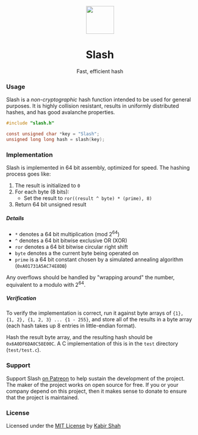 <p align="center"><a href="https://github.com/kbrsh/slash" target="_blank"><img width="75" src="https://raw.githubusercontent.com/kbrsh/slash/master/img/logo.png"></a></p>

<h1 align="center">Slash</h1>

<p align="center">Fast, efficient hash</p>

### Usage

Slash is a _non-cryptographic_ hash function intended to be used for general purposes. It is highly collision resistant, results in uniformly distributed hashes, and has good avalanche properties.

```c
#include "slash.h"

const unsigned char *key = "Slash";
unsigned long long hash = slash(key);
```

### Implementation

Slash is implemented in 64 bit assembly, optimized for speed. The hashing process goes like:

1. The result is initialized to `0`
2. For each byte (8 bits):
   * Set the result to `ror((result ^ byte) * (prime), 8)`
3. Return 64 bit unsigned result

##### Details

* `*` denotes a 64 bit multiplication (mod 2<sup>64</sup>)
* `^` denotes a 64 bit bitwise exclusive OR (XOR)
* `ror` denotes a 64 bit bitwise circular right shift
* `byte` denotes a the current byte being operated on
* `prime` is a 64 bit constant chosen by a simulated annealing algorithm (`0xA01731A5AC74E8DB`)

Any overflows should be handled by "wrapping around" the number, equivalent to a modulo with 2<sup>64</sup>.

<!-- Prime: f(num, current) = num * (current ^ num) + 17, where num = current sub prime (3, 5, 7), current = XOR of all outputs, f(num, current) = output after sub prime in prime -->

##### Verification

To verify the implementation is correct, run it against byte arrays of `{1}, {1, 2}, {1, 2, 3} ... {1 - 255}`, and store all of the results in a byte array (each hash takes up 8 entries in little-endian format).

Hash the result byte array, and the resulting hash should be `0x6A0DF6DA0C58E00C`. A C implementation of this is in the `test` directory (`test/test.c`).

### Support

Support Slash [on Patreon](https://patreon.com/kbrsh) to help sustain the development of the project. The maker of the project works on open source for free. If you or your company depend on this project, then it makes sense to donate to ensure that the project is maintained.

### License

Licensed under the [MIT License](https://kbrsh.github.io/license) by [Kabir Shah](https://kabir.ml)
